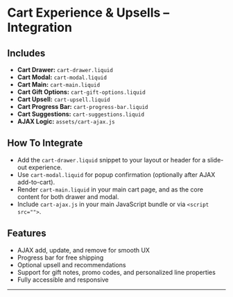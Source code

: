 # Cart Experience & Upsells – Integration

## Includes

- **Cart Drawer:** `cart-drawer.liquid`
- **Cart Modal:** `cart-modal.liquid`
- **Cart Main:** `cart-main.liquid`
- **Cart Gift Options:** `cart-gift-options.liquid`
- **Cart Upsell:** `cart-upsell.liquid`
- **Cart Progress Bar:** `cart-progress-bar.liquid`
- **Cart Suggestions:** `cart-suggestions.liquid`
- **AJAX Logic:** `assets/cart-ajax.js`

## How To Integrate

- Add the `cart-drawer.liquid` snippet to your layout or header for a slide-out experience.
- Use `cart-modal.liquid` for popup confirmation (optionally after AJAX add-to-cart).
- Render `cart-main.liquid` in your main cart page, and as the core content for both drawer and modal.
- Include `cart-ajax.js` in your main JavaScript bundle or via `<script src="">`.

## Features

- AJAX add, update, and remove for smooth UX
- Progress bar for free shipping
- Optional upsell and recommendations
- Support for gift notes, promo codes, and personalized line properties
- Fully accessible and responsive

---
